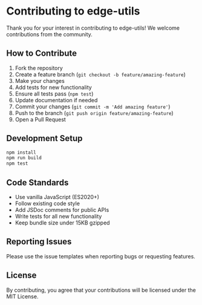 # Contributing to edge-utils

Thank you for your interest in contributing to edge-utils! We welcome contributions from the community.

## How to Contribute

1. Fork the repository
2. Create a feature branch (`git checkout -b feature/amazing-feature`)
3. Make your changes
4. Add tests for new functionality
5. Ensure all tests pass (`npm test`)
6. Update documentation if needed
7. Commit your changes (`git commit -m 'Add amazing feature'`)
8. Push to the branch (`git push origin feature/amazing-feature`)
9. Open a Pull Request

## Development Setup

```bash
npm install
npm run build
npm test
```

## Code Standards

- Use vanilla JavaScript (ES2020+)
- Follow existing code style
- Add JSDoc comments for public APIs
- Write tests for all new functionality
- Keep bundle size under 15KB gzipped

## Reporting Issues

Please use the issue templates when reporting bugs or requesting features.

## License

By contributing, you agree that your contributions will be licensed under the MIT License.